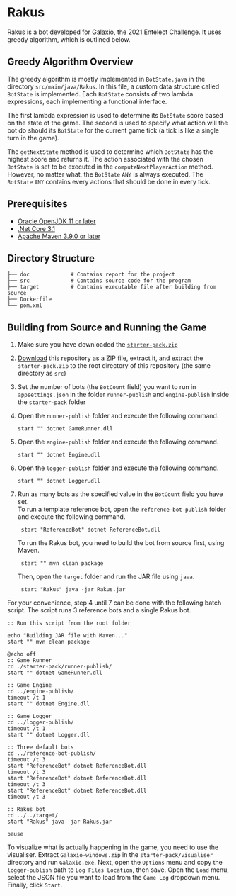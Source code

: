 # Rakus
Rakus is a bot developed for [Galaxio](https://github.com/EntelectChallenge/2021-Galaxio), the 2021 Entelect Challenge. It uses greedy algorithm, which is outlined below.

## Greedy Algorithm Overview
The greedy algorithm is mostly implemented in `BotState.java`
in the directory `src/main/java/Rakus`. In this file, a custom
data structure called `BotState` is implemented. Each `BotState`
consists of two lambda expressions, each implementing a functional
interface.

The first lambda expression is used to determine its `BotState` score
based on the state of the game. The second is used to specify what
action will the bot do should its `BotState` for the current game tick
(a tick is like a single turn in the game).

The `getNextState` method is used to determine which `BotState` has
the highest score and returns it. The action associated with the chosen
`BotState` is set to be executed in the `computeNextPlayerAction` method.
However, no matter what, the `BotState` `ANY` is always executed.
The `BotState` `ANY` contains every actions that should be done in
every tick.

## Prerequisites
- [Oracle OpenJDK 11 or later](https://www.oracle.com/java/technologies/downloads/)
- [.Net Core 3.1](https://dotnet.microsoft.com/en-us/download/dotnet/3.1)
- [Apache Maven 3.9.0 or later](https://maven.apache.org/download.cgi)

## Directory Structure
```text
├── doc             # Contains report for the project
├── src             # Contains source code for the program
├── target          # Contains executable file after building from source
├── Dockerfile
└── pom.xml
```

## Building from Source and Running the Game
1. Make sure you have downloaded the [`starter-pack.zip`](https://github.com/EntelectChallenge/2021-Galaxio/releases/tag/2021.3.2)
2. [Download](https://github.com/noelsimbolon/Tubes1_Rakus/archive/refs/heads/main.zip) this repository as a ZIP file, extract it,
   and extract the `starter-pack.zip` to the root directory of this repository (the same directory as `src`)
3. Set the number of bots (the `BotCount` field) you want to run in `appsettings.json` in the folder `runner-publish` and `engine-publish` inside the
   `starter-pack` folder
4. Open the `runner-publish` folder and execute the following command.

    ```shell
    start "" dotnet GameRunner.dll
    ```
5. Open the `engine-publish` folder and execute the following command.

    ```shell
    start "" dotnet Engine.dll
    ```
6. Open the `logger-publish` folder and execute the following command.

    ```shell
    start "" dotnet Logger.dll
    ```
7. Run as many bots as the specified value in the `BotCount` field you have set.\
   To run a template reference bot, open the `reference-bot-publish` folder
   and execute the following command.

   ```shell
    start "ReferenceBot" dotnet ReferenceBot.dll
    ```
   To run the Rakus bot, you need to build the bot from source first, using Maven.

   ```shell
    start "" mvn clean package
    ```
   Then, open the `target` folder and run the JAR file using `java`.

   ```shell
    start "Rakus" java -jar Rakus.jar
    ```

For your convenience, step 4 until 7 can be done with the following batch script.
The script runs 3 reference bots and a single Rakus bot.
```shell
:: Run this script from the root folder

echo "Building JAR file with Maven..."
start "" mvn clean package

@echo off
:: Game Runner
cd ./starter-pack/runner-publish/
start "" dotnet GameRunner.dll

:: Game Engine
cd ../engine-publish/
timeout /t 1
start "" dotnet Engine.dll

:: Game Logger
cd ../logger-publish/
timeout /t 1
start "" dotnet Logger.dll

:: Three default bots
cd ../reference-bot-publish/
timeout /t 3
start "ReferenceBot" dotnet ReferenceBot.dll
timeout /t 3
start "ReferenceBot" dotnet ReferenceBot.dll
timeout /t 3
start "ReferenceBot" dotnet ReferenceBot.dll
timeout /t 3

:: Rakus bot
cd ../../target/
start "Rakus" java -jar Rakus.jar

pause
```

To visualize what is actually happening in the game, you need to use the visualiser.
Extract `Galaxio-windows.zip` in the `starter-pack/visualiser` directory and run `Galaxio.exe`.
Next, open the `Options` menu and copy the `logger-publish` path to `Log Files Location`, then save.
Open the `Load` menu, select the JSON file you want to load from the `Game Log` dropdown menu.
Finally, click `Start`.
